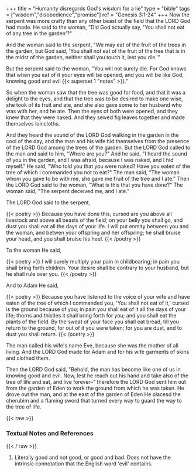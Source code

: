 +++
title = "Humanity disregards God's wisdom for a lie"
type = "bible"
tags = ["wisdom","disobedience","promise"]
ref = "Genesis 3:1-24"
+++
Now the serpent was more crafty than any other beast of the field that the LORD God had made. He said to the woman, "Did God actually say, 'You shall not eat of any tree in the garden'?"

And the woman said to the serpent, "We may eat of the fruit of the trees in the garden, but God said, 'You shall not eat of the fruit of the tree that is in the midst of the garden, neither shall you touch it, lest you die.'"

But the serpent said to the woman, "You will not surely die. For God knows that when you eat of it your eyes will be opened, and you will be like God, knowing good and evil {{< superset 1 "notes" >}}."

So when the woman saw that the tree was good for food, and that it was a delight to the eyes, and that the tree was to be desired to make one wise, she took of its fruit and ate, and she also gave some to her husband who was with her, and he ate. Then the eyes of both were opened, and they knew that they were naked. And they sewed fig leaves together and made themselves loincloths.

And they heard the sound of the LORD God walking in the garden in the cool of the day, and the man and his wife hid themselves from the presence of the LORD God among the trees of the garden. But the LORD God called to the man and said to him, "Where are you?" And he said, "I heard the sound of you in the garden, and I was afraid, because I was naked, and I hid myself." He said, "Who told you that you were naked? Have you eaten of the tree of which I commanded you not to eat?" The man said, "The woman whom you gave to be with me, she gave me fruit of the tree and I ate." Then the LORD God said to the woman, "What is this that you have done?" The woman said, "The serpent deceived me, and I ate."

The LORD God said to the serpent,

{{< poetry >}}
Because you have done this,
cursed are you above all livestock
and above all beasts of the field;
on your belly you shall go,
and dust you shall eat
all the days of your life.
I will put enmity between you and the woman,
and betwen your offspring and her offspring;
he shall bruise your head,
and you shall bruise his heel.
{{< /poetry >}}

To the woman He said,

{{< poetry >}}
I will surely multiply your pain in childbearing;
in pain you shall bring forth children.
Your desire shall be contrary to your husband,
but he shall rule over you.
{{< /poetry >}}

And to Adam He said,

{{< poetry >}}
Because you have listened to the voice of your wife
and have eaten of the tree
of which I commanded you,
'You shall not eat of it,'
cursed is the ground because of you;
in pain you shall eat of it all the days of your life;
thorns and thistles it shall bring forth for you;
and you shall eat the plants of the field.
By the sweat of your face
you shall eat bread,
till you return to the ground,
for out of it you were taken;
for you are dust,
and to dust you shall return.
{{< /poetry >}}

The man called his wife's name Eve, because she was the mother of all living. And the LORD God made for Adam and for his wife garments of skins and clothed them.

Then the LORD God said, "Behold, the man has become like one of us in knowing good and evil. Now, lest he reach out his hand and take also of the tree of life and eat, and live forever–" therefore the LORD God sent him out from the garden of Eden to work the ground from which he was taken. He drove out the man, and at the east of the garden of Eden He placesd the cherubim and a flaming sword that turned every way to guard the way to the tree of life.


{{< raw >}} <h3 id="notes">Textual Notes and References</h3> {{< / raw >}}
1. Literally good and not good, or good and bad. Does not have the intrinsic connotation that the English word 'evil' contains.
